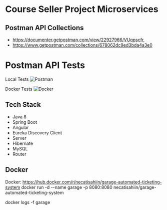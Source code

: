 # Course Seller Project Microservices


## Postman API Collections
- https://documenter.getpostman.com/view/22927966/VUqpscfr, 
- https://www.getpostman.com/collections/678062dc9ed3bda4a3e0

# Postman API Tests

Local Tests
![Postman](https://user-images.githubusercontent.com/17224549/159177131-7ebebbe9-de12-4d3a-be3e-f3744115a41d.gif)

Docker Tests
![Docker](https://user-images.githubusercontent.com/17224549/159177174-36af4969-800f-47c1-b573-c1d12c24d06c.gif)


## Tech Stack

- Java 8
- Spring Boot
- Angular
- Eureka Discovery Client
- Server
- Hibernate
- MySQL
- Router


## Docker

Docker: https://hub.docker.com/r/necatisahiin/garage-automated-ticketing-system
docker run -d --name garage -p 8080:8080 necatisahiin/garage-automated-ticketing-system

docker logs -f garage


```
